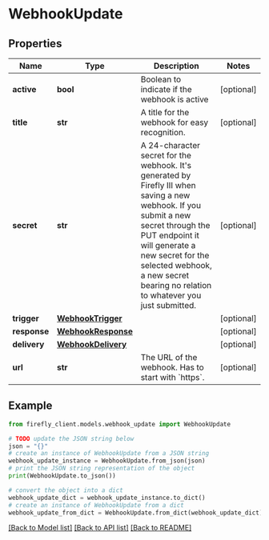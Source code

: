 # WebhookUpdate


## Properties

Name | Type | Description | Notes
------------ | ------------- | ------------- | -------------
**active** | **bool** | Boolean to indicate if the webhook is active | [optional] 
**title** | **str** | A title for the webhook for easy recognition. | [optional] 
**secret** | **str** | A 24-character secret for the webhook. It&#39;s generated by Firefly III when saving a new webhook. If you submit a new secret through the PUT endpoint it will generate a new secret for the selected webhook, a new secret bearing no relation to whatever you just submitted. | [optional] 
**trigger** | [**WebhookTrigger**](WebhookTrigger.md) |  | [optional] 
**response** | [**WebhookResponse**](WebhookResponse.md) |  | [optional] 
**delivery** | [**WebhookDelivery**](WebhookDelivery.md) |  | [optional] 
**url** | **str** | The URL of the webhook. Has to start with &#x60;https&#x60;. | [optional] 

## Example

```python
from firefly_client.models.webhook_update import WebhookUpdate

# TODO update the JSON string below
json = "{}"
# create an instance of WebhookUpdate from a JSON string
webhook_update_instance = WebhookUpdate.from_json(json)
# print the JSON string representation of the object
print(WebhookUpdate.to_json())

# convert the object into a dict
webhook_update_dict = webhook_update_instance.to_dict()
# create an instance of WebhookUpdate from a dict
webhook_update_from_dict = WebhookUpdate.from_dict(webhook_update_dict)
```
[[Back to Model list]](../README.md#documentation-for-models) [[Back to API list]](../README.md#documentation-for-api-endpoints) [[Back to README]](../README.md)


